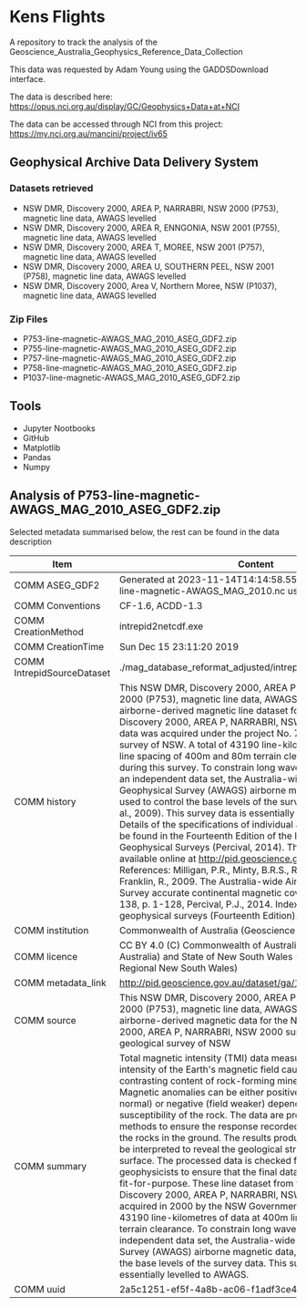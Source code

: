 # Kens Flights

A repository to track the analysis of the Geoscience_Australia_Geophysics_Reference_Data_Collection

This data was requested by Adam Young using the GADDSDownload interface.

The data is described here: https://opus.nci.org.au/display/GC/Geophysics+Data+at+NCI

The data can be accessed through NCI from this project: https://my.nci.org.au/mancini/project/iv65

## Geophysical Archive Data Delivery System

### Datasets retrieved
 * NSW DMR, Discovery 2000, AREA P, NARRABRI, NSW 2000 (P753), magnetic line data, AWAGS levelled
 * NSW DMR, Discovery 2000, AREA R, ENNGONIA, NSW 2001 (P755), magnetic line data, AWAGS levelled
 * NSW DMR, Discovery 2000, AREA T, MOREE, NSW 2001 (P757), magnetic line data, AWAGS levelled
 * NSW DMR, Discovery 2000, AREA U, SOUTHERN PEEL, NSW 2001 (P758), magnetic line data, AWAGS levelled
 * NSW DMR, Discovery 2000, Area V, Northern Moree, NSW (P1037), magnetic line data, AWAGS levelled

### Zip Files
 * P753-line-magnetic-AWAGS_MAG_2010_ASEG_GDF2.zip
 * P755-line-magnetic-AWAGS_MAG_2010_ASEG_GDF2.zip
 * P757-line-magnetic-AWAGS_MAG_2010_ASEG_GDF2.zip
 * P758-line-magnetic-AWAGS_MAG_2010_ASEG_GDF2.zip
 * P1037-line-magnetic-AWAGS_MAG_2010_ASEG_GDF2.zip

## Tools
 * Jupyter Nootbooks
 * GitHub
 * Matplotlib
 * Pandas
 * Numpy

## Analysis of P753-line-magnetic-AWAGS_MAG_2010_ASEG_GDF2.zip

Selected metadata summarised below, the rest can be found in the data description

| Item                         | Content |
| ---------------------------- | ------- |
| COMM ASEG_GDF2               | Generated at 2023-11-14T14:14:58.558966 from P753-line-magnetic-AWAGS_MAG_2010.nc using nc2aseg.py |
| COMM Conventions             | CF-1.6, ACDD-1.3 |
| COMM CreationMethod          | intrepid2netcdf.exe |
| COMM CreationTime            | Sun Dec 15 23:11:20 2019 |
| COMM IntrepidSourceDataset   | ./mag_database_reformat_adjusted/intrepid/GSNSW_P753MAG |
| COMM history                 | This NSW DMR, Discovery 2000, AREA P, NARRABRI, NSW 2000 (P753), magnetic line data, AWAGS levelled is an airborne-derived magnetic line dataset for the NSW DMR, Discovery 2000, AREA P, NARRABRI, NSW 2000 survey. The data was acquired under the project No. 753 for the geological survey of NSW. A total of 43190 line-kilometres of data at a line spacing of 400m and 80m terrain clearance were acquired during this survey. To constrain long wavelengths in the data, an independent data set, the Australia-wide Airborne Geophysical Survey (AWAGS) airborne magnetic data, was used to control the base levels of the survey data (Milligan et al., 2009). This survey data is essentially levelled to AWAGS. Details of the specifications of individual airborne surveys can be found in the Fourteenth Edition of the Index of Airborne Geophysical Surveys (Percival, 2014). This Index is also available online at http://pid.geoscience.gov.au/dataset/79134.  References: Milligan, P.R., Minty, B.R.S., Richardson, M. & Franklin, R., 2009. The Australia-wide Airborne Geophysical Survey accurate continental magnetic coverage. Preview, No. 138, p. 1-128, Percival, P.J., 2014. Index of airborne geophysical surveys (Fourteenth Edition). |
| COMM institution             | Commonwealth of Australia (Geoscience Australia) |
| COMM licence                 | CC BY 4.0 (C) Commonwealth of Australia (Geoscience Australia) and State of New South Wales (Department of Regional New South Wales) |
| COMM metadata_link           | http://pid.geoscience.gov.au/dataset/ga/142060 |
| COMM source                  | This NSW DMR, Discovery 2000, AREA P, NARRABRI, NSW 2000 (P753), magnetic line data, AWAGS levelled includes airborne-derived magnetic data for the NSW DMR, Discovery 2000, AREA P, NARRABRI, NSW 2000 survey acquired for the geological survey of NSW |
| COMM summary                 | Total magnetic intensity (TMI) data measures variations in the intensity of the Earth's magnetic field caused by the contrasting content of rock-forming minerals in the Earth crust. Magnetic anomalies can be either positive (field stronger than normal) or negative (field weaker) depending on the susceptibility of the rock. The data are processed via standard methods to ensure the response recorded is that due only to the rocks in the ground. The results produce datasets that can be interpreted to reveal the geological structure of the sub-surface. The processed data is checked for quality by GA geophysicists to ensure that the final data released by GA are fit-for-purpose.  These line dataset from the NSW DMR, Discovery 2000, AREA P, NARRABRI, NSW 2000 survey were acquired in 2000 by the NSW Government, and consisted of 43190 line-kilometres of data at 400m line spacing and 80m terrain clearance. To constrain long wavelengths in the data, an independent data set, the Australia-wide Airborne Geophysical Survey (AWAGS) airborne magnetic data, was used to control the base levels of the survey data. This survey data is essentially levelled to AWAGS. |
| COMM uuid                    | 2a5c1251-ef5f-4a8b-ac06-f1adf3ce4dda |
